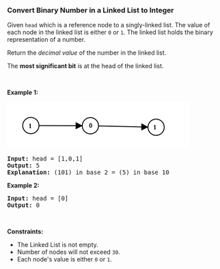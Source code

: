 
<h3>Convert Binary Number in a Linked List to Integer</h3>
<div><p>Given <code>head</code> which is a reference node to a singly-linked list. The value of each node in the linked list is either <code>0</code> or <code>1</code>. The linked list holds the binary representation of a number.</p>
<p>Return the <em>decimal value</em> of the number in the linked list.</p>
<p>The <strong>most significant bit</strong> is at the head of the linked list.</p>
<p> </p>
<p><strong>Example 1:</strong></p>
<img alt="" src="assets/082020e22fee43df92906085f85f4166.png" style="width: 426px; height: 108px;"/>
<pre><strong>Input:</strong> head = [1,0,1]
<strong>Output:</strong> 5
<strong>Explanation:</strong> (101) in base 2 = (5) in base 10
</pre>
<p><strong>Example 2:</strong></p>
<pre><strong>Input:</strong> head = [0]
<strong>Output:</strong> 0
</pre>
<p> </p>
<p><strong>Constraints:</strong></p>
<ul>
<li>The Linked List is not empty.</li>
<li>Number of nodes will not exceed <code>30</code>.</li>
<li>Each node's value is either <code>0</code> or <code>1</code>.</li>
</ul>
</div>
